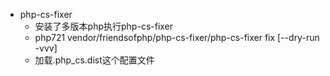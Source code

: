 * php-cs-fixer
    * 安装了多版本php执行php-cs-fixer
    * php721 vendor/friendsofphp/php-cs-fixer/php-cs-fixer fix [--dry-run -vvv]
    * 加载.php_cs.dist这个配置文件
